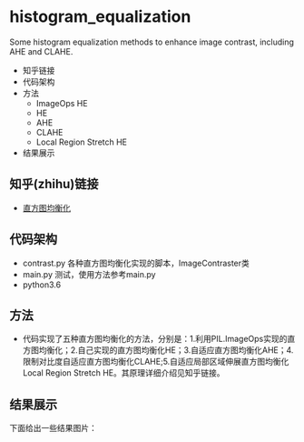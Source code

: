 # histogram_equalization
Some histogram equalization methods to enhance image contrast, including AHE and CLAHE.

* 知乎链接
* 代码架构
* 方法
  * ImageOps HE
  * HE  
  * AHE
  * CLAHE  
  * Local Region Stretch HE
* 结果展示

## 知乎(zhihu)链接
  * [直方图均衡化](https://zhuanlan.zhihu.com/p/44918476)

## 代码架构
 * contrast.py  各种直方图均衡化实现的脚本，ImageContraster类
 * main.py  测试，使用方法参考main.py
 * python3.6

## 方法
  * 代码实现了五种直方图均衡化的方法，分别是：1.利用PIL.ImageOps实现的直方图均衡化；2.自己实现的直方图均衡化HE；3.自适应直方图均衡化AHE；4.限制对比度自适应直方图均衡化CLAHE;5.自适应局部区域伸展直方图均衡化Local Region Stretch HE。其原理详细介绍见知乎链接。

## 结果展示
  下面给出一些结果图片：
  <div> 
  </div>

